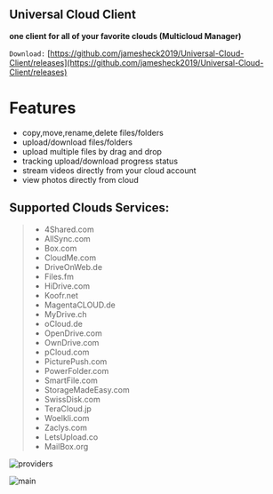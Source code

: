 ## Universal Cloud Client
**one client for all of your favorite clouds (Multicloud Manager)**

`Download:`
[https://github.com/jamesheck2019/Universal-Cloud-Client/releases](https://github.com/jamesheck2019/Universal-Cloud-Client/releases)

# Features
* copy,move,rename,delete files/folders
* upload/download files/folders
* upload multiple files by drag and drop
* tracking upload/download progress status
* stream videos directly from your cloud account
* view photos directly from cloud

## Supported Clouds Services:
> * 4Shared.com
> * AllSync.com
> * Box.com
> * CloudMe.com
> * DriveOnWeb.de
> * Files.fm
> * HiDrive.com
> * Koofr.net
> * MagentaCLOUD.de
> * MyDrive.ch
> * oCloud.de
> * OpenDrive.com
> * OwnDrive.com
> * pCloud.com
> * PicturePush.com
> * PowerFolder.com
> * SmartFile.com
> * StorageMadeEasy.com
> * SwissDisk.com
> * TeraCloud.jp
> * Woelkli.com
> * Zaclys.com
> * LetsUpload.co
> * MailBox.org


![providers](https://i.postimg.cc/SNfs1PKX/ure-Wiz335.png)

![main](https://i.postimg.cc/PJKMCCHg/Universal-Cloud-Client-o26-Vvd-Af-KO.png)
